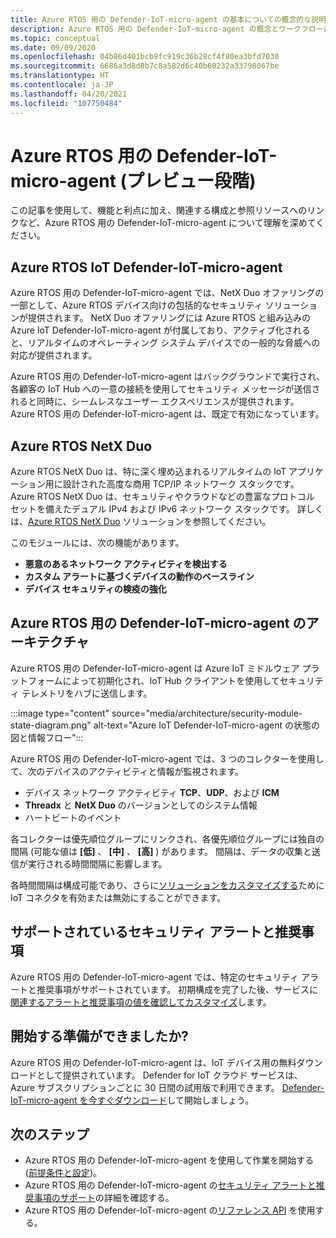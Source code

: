 ```yaml
---
title: Azure RTOS 用の Defender-IoT-micro-agent の基本についての概念的な説明
description: Azure RTOS 用の Defender-IoT-micro-agent の概念とワークフローについての基本を説明します。
ms.topic: conceptual
ms.date: 09/09/2020
ms.openlocfilehash: 04b86d401bcb9fc919c36b28cf4f80ea3bfd7030
ms.sourcegitcommit: 6686a3d8d8b7c8a582d6c40b60232a33798067be
ms.translationtype: HT
ms.contentlocale: ja-JP
ms.lasthandoff: 04/20/2021
ms.locfileid: "107750484"
---
```

# <a name="defender-iot-micro-agent-for-azure-rtos-preview"></a>Azure RTOS 用の Defender-IoT-micro-agent (プレビュー段階)

この記事を使用して、機能と利点に加え、関連する構成と参照リソースへのリンクなど、Azure RTOS 用の Defender-IoT-micro-agent について理解を深めてください。 

## <a name="azure-rtos-iot-defender-iot-micro-agent"></a>Azure RTOS IoT Defender-IoT-micro-agent

Azure RTOS 用の Defender-IoT-micro-agent では、NetX Duo オファリングの一部として、Azure RTOS デバイス向けの包括的なセキュリティ ソリューションが提供されます。 NetX Duo オファリングには Azure RTOS と組み込みの Azure IoT Defender-IoT-micro-agent が付属しており、アクティブ化されると、リアルタイムのオペレーティング システム デバイスでの一般的な脅威への対応が提供されます。

Azure RTOS 用の Defender-IoT-micro-agent はバックグラウンドで実行され、各顧客の IoT Hub への一意の接続を使用してセキュリティ メッセージが送信されると同時に、シームレスなユーザー エクスペリエンスが提供されます。 Azure RTOS 用の Defender-IoT-micro-agent は、既定で有効になっています。  

## <a name="azure-rtos-netx-duo"></a>Azure RTOS NetX Duo

Azure RTOS NetX Duo は、特に深く埋め込まれるリアルタイムの IoT アプリケーション用に設計された高度な商用 TCP/IP ネットワーク スタックです。 Azure RTOS NetX Duo は、セキュリティやクラウドなどの豊富なプロトコル セットを備えたデュアル IPv4 および IPv6 ネットワーク スタックです。 詳しくは、[Azure RTOS NetX Duo](/azure/rtos/netx-duo/) ソリューションを参照してください。

このモジュールには、次の機能があります。

- **悪意のあるネットワーク アクティビティを検出する**
- **カスタム アラートに基づくデバイスの動作のベースライン**
- **デバイス セキュリティの検疫の強化**

## <a name="defender-iot-micro-agent-for-azure-rtos-architecture"></a>Azure RTOS 用の Defender-IoT-micro-agent のアーキテクチャ

Azure RTOS 用の Defender-IoT-micro-agent は Azure IoT ミドルウェア プラットフォームによって初期化され、IoT Hub クライアントを使用してセキュリティ テレメトリをハブに送信します。

:::image type="content" source="media/architecture/security-module-state-diagram.png" alt-text="Azure IoT Defender-IoT-micro-agent の状態の図と情報フロー":::

Azure RTOS 用の Defender-IoT-micro-agent では、3 つのコレクターを使用して、次のデバイスのアクティビティと情報が監視されます。
- デバイス ネットワーク アクティビティ **TCP**、**UDP**、および **ICM**
- **Threadx** と **NetX Duo** のバージョンとしてのシステム情報
- ハートビートのイベント

各コレクターは優先順位グループにリンクされ、各優先順位グループには独自の間隔 (可能な値は **[低]** 、 **[中]** 、 **[高]** ) があります。 間隔は、データの収集と送信が実行される時間間隔に影響します。

各時間間隔は構成可能であり、さらに[ソリューションをカスタマイズする](how-to-azure-rtos-security-module.md)ために IoT コネクタを有効または無効にすることができます。 

## <a name="supported-security-alerts-and-recommendations"></a>サポートされているセキュリティ アラートと推奨事項

Azure RTOS 用の Defender-IoT-micro-agent では、特定のセキュリティ アラートと推奨事項がサポートされています。 初期構成を完了した後、サービスに[関連するアラートと推奨事項の値を確認してカスタマイズ](concept-rtos-security-alerts-recommendations.md)します。

## <a name="ready-to-begin"></a>開始する準備ができましたか?

Azure RTOS 用の Defender-IoT-micro-agent は、IoT デバイス用の無料ダウンロードとして提供されています。 Defender for IoT クラウド サービスは、Azure サブスクリプションごとに 30 日間の試用版で利用できます。 [Defender-IoT-micro-agent を今すぐダウンロード](https://github.com/azure-rtos/azure-iot-preview/releases)して開始しましょう。 

## <a name="next-steps"></a>次のステップ

- Azure RTOS 用の Defender-IoT-micro-agent を使用して作業を開始する ([前提条件と設定](quickstart-azure-rtos-security-module.md))。
- Azure RTOS 用の Defender-IoT-micro-agent の[セキュリティ アラートと推奨事項のサポート](concept-rtos-security-alerts-recommendations.md)の詳細を確認する。 
- Azure RTOS 用の Defender-IoT-micro-agent の[リファレンス API](azure-rtos-security-module-api.md) を使用する。